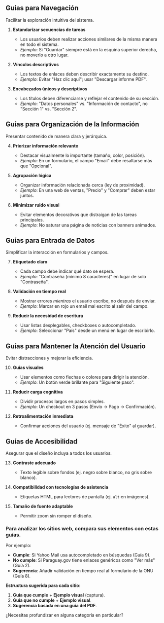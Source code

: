 ## Guías para Navegación

Facilitar la exploración intuitiva del sistema.  

1. **Estandarizar secuencias de tareas**  
   - Los usuarios deben realizar acciones similares de la misma manera en todo el sistema.  
   - *Ejemplo*:
     Si "Guardar" siempre está en la esquina superior derecha, no moverlo a otro lugar.  

2. **Vínculos descriptivos**  
   - Los textos de enlaces deben describir exactamente su destino.  
   - *Ejemplo*:
     Evitar "Haz clic aquí"; usar "Descargar informe PDF".  

3. **Encabezados únicos y descriptivos**  
   - Los títulos deben diferenciarse y reflejar el contenido de su sección.  
   - *Ejemplo*:
     "Datos personales" vs. "Información de contacto", no "Sección 1" vs. "Sección 2".  

## Guías para Organización de la Información

Presentar contenido de manera clara y jerárquica.  

4. **Priorizar información relevante**  
   - Destacar visualmente lo importante (tamaño, color, posición).  
   - *Ejemplo*:
     En un formulario, el campo "Email" debe resaltarse más que "Opcional".  

5. **Agrupación lógica**  
   - Organizar información relacionada cerca (ley de proximidad).  
   - *Ejemplo*:
     En una web de ventas, "Precio" y "Comprar" deben estar juntos.  

6. **Minimizar ruido visual**  
   - Evitar elementos decorativos que distraigan de las tareas principales.  
   - *Ejemplo*:
     No saturar una página de noticias con banners animados.  

## Guías para Entrada de Datos

Simplificar la interacción en formularios y campos.  

7. **Etiquetado claro**  
   - Cada campo debe indicar qué dato se espera.  
   - *Ejemplo*:
     "Contraseña (mínimo 8 caracteres)" en lugar de solo "Contraseña".  

8. **Validación en tiempo real**  
   - Mostrar errores *mientras* el usuario escribe, no después de enviar.  
   - *Ejemplo*:
     Marcar en rojo un email mal escrito al salir del campo.  

9. **Reducir la necesidad de escritura**  
   - Usar listas desplegables, checkboxes o autocompletado.  
   - *Ejemplo*:
     Seleccionar "País" desde un menú en lugar de escribirlo.  

## Guías para Mantener la Atención del Usuario

Evitar distracciones y mejorar la eficiencia.  

10. **Guías visuales**  
    - Usar elementos como flechas o colores para dirigir la atención.  
    - *Ejemplo*:
      Un botón verde brillante para "Siguiente paso".  

11. **Reducir carga cognitiva**  
    - Dividir procesos largos en pasos simples.  
    - *Ejemplo*:
      Un checkout en 3 pasos (Envío → Pago → Confirmación).  

12. **Retroalimentación inmediata**  
    - Confirmar acciones del usuario (ej.
      mensaje de "Éxito" al guardar).  

## Guías de Accesibilidad

Asegurar que el diseño incluya a todos los usuarios.  

13. **Contraste adecuado**  
    - Texto legible sobre fondos (ej.
      negro sobre blanco, no gris sobre blanco).  

14. **Compatibilidad con tecnologías de asistencia**  
    - Etiquetas HTML para lectores de pantalla (ej.
      `alt` en imágenes).  

15. **Tamaño de fuente adaptable**  
    - Permitir zoom sin romper el diseño.  

### Para analizar los sitios web, compara sus elementos con estas guías.

Por ejemplo:  

- **Cumple**:
  Si Yahoo Mail usa autocompletado en búsquedas (Guía 9).  
- **No cumple**:
  Si Paraguay.gov tiene enlaces genéricos como "Ver más" (Guía 2).  
- **Sugerencia**:
  Añadir validación en tiempo real al formulario de la ONU (Guía 8).  

**Estructura sugerida para cada sitio**:  
1. **Guía que cumple** + **Ejemplo visual** (captura).  
2. **Guía que no cumple** + **Ejemplo visual**.  
3. **Sugerencia basada en una guía del PDF**.  

¿Necesitas profundizar en alguna categoría en particular?
